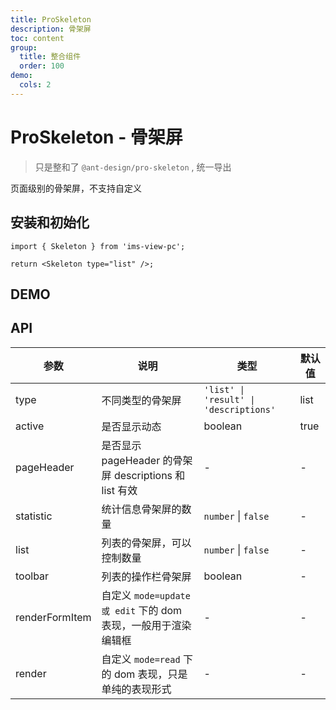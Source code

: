 ```yaml
---
title: ProSkeleton
description: 骨架屏
toc: content
group:
  title: 整合组件
  order: 100
demo:
  cols: 2
---
```


# ProSkeleton - 骨架屏

> 只是整和了 `@ant-design/pro-skeleton` , 统一导出

页面级别的骨架屏，不支持自定义

## 安装和初始化

```tsx | pure
import { Skeleton } from 'ims-view-pc';

return <Skeleton type="list" />;
```

## DEMO

<code src="./demos/list.tsx" title="列表页面" ></code>

<code src="./demos/listStatic.tsx" title="静态列表" debug></code>

<code src="./demos/result.tsx" title="结果页"></code>

<code src="./demos/descriptions.tsx" title="详情页"></code>

## API

| 参数           | 说明                                                           | 类型                                   | 默认值 |
| -------------- | -------------------------------------------------------------- | -------------------------------------- | ------ |
| type           | 不同类型的骨架屏                                               | `'list' \| 'result' \| 'descriptions'` | list   |
| active         | 是否显示动态                                                   | boolean                                | true   |
| pageHeader     | 是否显示 pageHeader 的骨架屏 descriptions 和 list 有效         | -                                      | -      |
| statistic      | 统计信息骨架屏的数量                                           | `number` \| `false`                    | -      |
| list           | 列表的骨架屏，可以控制数量                                     | `number` \| `false`                    | -      |
| toolbar        | 列表的操作栏骨架屏                                             | boolean                                | -      |
| renderFormItem | 自定义 `mode=update 或 edit` 下的 dom 表现，一般用于渲染编辑框 | -                                      | -      |
| render         | 自定义 `mode=read` 下的 dom 表现，只是单纯的表现形式           | -                                      | -      |
